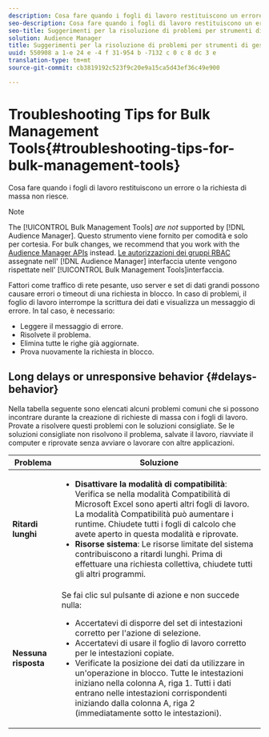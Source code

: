 ```yaml
---
description: Cosa fare quando i fogli di lavoro restituiscono un errore o la richiesta di massa non riesce.
seo-description: Cosa fare quando i fogli di lavoro restituiscono un errore o la richiesta di massa non riesce.
seo-title: Suggerimenti per la risoluzione di problemi per strumenti di gestione collettiva
solution: Audience Manager
title: Suggerimenti per la risoluzione di problemi per strumenti di gestione collettiva
uuid: 550908 a 1-e 24 e -4 f 31-954 b -7132 c 0 c 8 dc 3 e
translation-type: tm+mt
source-git-commit: cb3819192c523f9c20e9a15ca5d43ef36c49e900

---
```



# Troubleshooting Tips for Bulk Management Tools{#troubleshooting-tips-for-bulk-management-tools}

Cosa fare quando i fogli di lavoro restituiscono un errore o la richiesta di massa non riesce.



<!-- 

<p>r_bulk_troubleshoot.xml </p>

 -->

>[!NOTE]
>
>The [!UICONTROL Bulk Management Tools] *are not* supported by [!DNL Audience Manager]. Questo strumento viene fornito per comodità e solo per cortesia. For bulk changes, we recommend that you work with the [Audience Manager APIs](../../api/rest-api-main/aam-api-getting-started.md) instead. [Le autorizzazioni dei gruppi RBAC](../../features/administration/administration-overview.md) assegnate nell' [!DNL Audience Manager] interfaccia utente vengono rispettate nell' [!UICONTROL Bulk Management Tools]interfaccia.

Fattori come traffico di rete pesante, uso server e set di dati grandi possono causare errori o timeout di una richiesta in blocco. In caso di problemi, il foglio di lavoro interrompe la scrittura dei dati e visualizza un messaggio di errore. In tal caso, è necessario:

* Leggere il messaggio di errore.
* Risolvete il problema.
* Elimina tutte le righe già aggiornate.
* Prova nuovamente la richiesta in blocco.

## Long delays or unresponsive behavior {#delays-behavior}

Nella tabella seguente sono elencati alcuni problemi comuni che si possono incontrare durante la creazione di richieste di massa con i fogli di lavoro. Provate a risolvere questi problemi con le soluzioni consigliate. Se le soluzioni consigliate non risolvono il problema, salvate il lavoro, riavviate il computer e riprovate senza avviare o lavorare con altre applicazioni.

<table id="table_AC6FB99402214A4EAC6E709465BB67AF"> 
 <thead> 
  <tr> 
   <th colname="col1" class="entry"> Problema </th> 
   <th colname="col2" class="entry"> Soluzione </th> 
  </tr> 
 </thead>
 <tbody> 
  <tr> 
   <td colname="col1"> <b>Ritardi lunghi</b> </td> 
   <td colname="col2"> 
    <ul id="ul_AA6F414024B2475AB1C0B46DC3FF0B36"> 
     <li id="li_ECC83AC39D7142519AA9A223DB8FCF23"> <b>Disattivare la modalità di compatibilità</b>: Verifica se nella modalità Compatibilità di Microsoft Excel sono aperti altri fogli di lavoro. La modalità Compatibilità può aumentare i runtime. Chiudete tutti i fogli di calcolo che avete aperto in questa modalità e riprovate. </li> 
     <li id="li_234BFCF563234DE198884F33AB75280D"> <b>Risorse sistema</b>: Le risorse limitate del sistema contribuiscono a ritardi lunghi. Prima di effettuare una richiesta collettiva, chiudete tutti gli altri programmi. </li> 
    </ul> </td> 
  </tr> 
  <tr> 
   <td colname="col1"> <b>Nessuna risposta</b> </td> 
   <td colname="col2">Se fai clic sul pulsante di azione e non succede nulla: 
    <ul id="ul_142E63CDD556414AB639E51734FEDBCF"> 
     <li id="li_DBB6C819603D46B5AECC9C854FDAFDF1">Accertatevi di disporre del set di intestazioni corretto per l'azione di selezione. </li> 
     <li id="li_391C9031907A4085BDAD42054960045C">Accertatevi di usare il foglio di lavoro corretto per le intestazioni copiate. </li> 
     <li id="li_76A7241989204933858621FAAB5C3408">Verificate la posizione dei dati da utilizzare in un'operazione in blocco. Tutte le intestazioni iniziano nella colonna A, riga 1. Tutti i dati entrano nelle intestazioni corrispondenti iniziando dalla colonna A, riga 2 (immediatamente sotto le intestazioni). </li> 
    </ul> </td> 
  </tr> 
 </tbody> 
</table>

